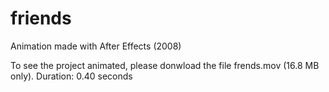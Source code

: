 # friends
Animation made with After Effects (2008)

To see the project animated, please donwload the file frends.mov (16.8 MB only). Duration: 0.40 seconds
